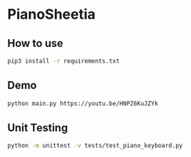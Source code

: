 # PianoSheetia

## How to use
```bash
pip3 install -r requirements.txt
```

## Demo
```bash
python main.py https://youtu.be/HNPZ6KuJZYk
```

## Unit Testing
```bash
python -m unittest -v tests/test_piano_keyboard.py
```
